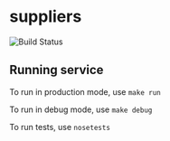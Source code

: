 # suppliers

![Build Status](https://github.com/zhengqixi/suppliers/tree/main/.github/workflows/badge.svg)

## Running service

To run in production mode, use `make run`

To run in debug mode, use `make debug`

To run tests, use `nosetests`
